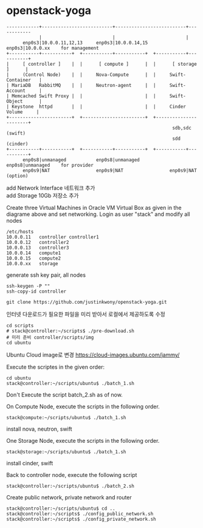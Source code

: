 # openstack-yoga
```
------------+--------------------------+--------------------------+------------
            |                          |                          |
      enp0s3|10.0.0.11,12,13     enp0s3|10.0.0.14,15        enp0s3|10.0.0.xx    for management
+-----------+-----------+  +-----------+-----------+  +-----------+-----------+
|     [ controller ]    |  |      [ compute ]      |  |      [ storage ]      |
|     (Control Node)    |  |     Nova-Compute      |  |     Swift-Container   |
| MariaDB   RabbitMQ    |  |     Neutron-agent     |  |     Swift-Account     |
| Memcached Swift Proxy |  |                       |  |     Swift-Object      |
| Keystone  httpd       |  |                       |  |     Cinder Volume     |
+-----------------------+  +-----------------------+  +-----------------------+
                                                             sdb,sdc (swift)
                                                             sdd (cinder)
+-----------+-----------+  +-----------+-----------+  +-----------+-----------+
      enp0s8|unmanaged           enp0s8|unmanaged           enp0s8|unmanaged    for provider
      enp0s9|NAT                 enp0s9|NAT                 enp0s9|NAT          (option)
```
add Network Interface 네트워크 추가\
add Storage 10Gb 저장소 추가

Create three Virtual Machines in Oracle VM Virtual Box as given in the diagrame above and set networking.
Login as user "stack" and modify all nodes
```
/etc/hosts
10.0.0.11	controller controller1
10.0.0.12	controller2
10.0.0.13	controller3
10.0.0.14	compute1
10.0.0.15	compute2
10.0.0.xx	storage
```
generate ssh key pair, all nodes
```
ssh-keygen -P ""
ssh-copy-id controller
```
```
git clone https://github.com/justinkwony/openstack-yoga.git
```
인터넷 다운로드가 필요한 파일을 미리 받아서 로컬에서 제공하도록 수정
```
cd scripts
# stack@controller:~/scripts$ ./pre-download.sh
# 미리 준비 controller/scripts/img
cd ubuntu
```
Ubuntu Cloud image로 변경
https://cloud-images.ubuntu.com/jammy/

Execute the scriptes in the given order:
```
cd ubuntu
stack@controller:~/scripts/ubuntu$ ./batch_1.sh
```
Don't Execute the script batch_2.sh as of now.

On Compute Node, execute the scripts in  the following order.
```
stack@compute:~/scripts/ubuntu$ ./batch_1.sh
```
install nova, neutron, swift

One Storage Node, execute the scripts in  the following order.
```
stack@storage:~/scripts/ubuntu$ ./batch_1.sh
```
install cinder, swift

Back to controller node, execute the following script
```
stack@controller:~/scripts/ubuntu$ ./batch_2.sh
```
Create public network, private network and router
```
stack@controller:~/scripts/ubuntu$ cd ..
stack@controller:~/scripts$ ./config_public_network.sh
stack@controller:~/scripts$ ./config_private_network.sh
```
